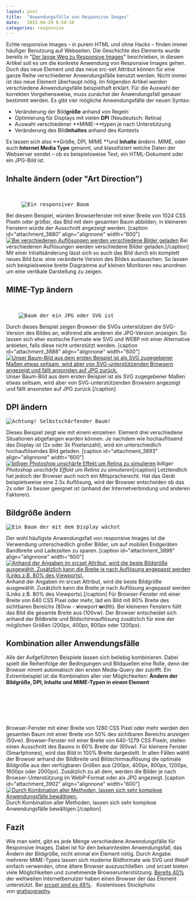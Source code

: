 ```yaml
---
layout: post
title:  "Anwendungsfälle von Responsive Images"
date:   2015-04-29 8:50:10
categories: responsive
---
```


Echte responsive Images – in purem HTML und ohne Hacks – finden immer häufiger Benutzung auf Webseiten. Die Geschichte des <picture> Elements wurde bereits in "[Der lange Weg zu Responsive Images](http://www.onlinewerk.info/2015/02/der-weg-zu-responsive-images/ "Der lange Weg zu Responsive Images")" beschrieben, in diesem Artikel soll es um die konkrete Anwendung von Responsive Images gehen. Doch das neue <picture> Element und das neue src-set Attribut können für eine ganze Reihe verschiedener Anwendungsfälle benutzt werden. Nicht immer ist das neue <picture> Element überhaupt nötig. Im folgenden Artikel werden verschiedene Anwendungsfälle beispielhaft erklärt. Für die Auswahl der korrekten Vorgehensweise, muss zunächst der Anwendungsfall genauer bestimmt werden. Es gibt vier mögliche Anwendungsfälle der neuen Syntax:

*   Veränderung der Bild**größe** anhand von Regeln
*   Optimierung für Displays mit vielen **DPI** (Neudeutsch: Retina)
*   Auswahl verschiedener **MIME-**typen je nach Unterstützung
*   Veränderung des Bild**inhaltes** anhand des Kontexts

Es lassen sich also **Größe, DPI, MIME **und **Inhalte** ändern. MIME, oder auch **Internet Media Type** genannt, und klassifiziert welche Daten der Webserver sendet – ob es beispielsweise Text, ein HTML-Dokument oder ein JPG-Bild ist.  

## Inhalte ändern (oder "Art Direction")

<pre><picture>
     <source
            media="(min-width: 1024px)"
            srcset="baum-gesamt.jpg">
     <img
            src="baum-ausschnitt.jpg" alt="Ein responsiver Baum">
</picture></pre>

Bei diesem Beispiel, würden Browserfenster mit einer Breite von 1024 CSS Pixeln oder größer, das Bild mit dem gesamten Baum abbilden; in kleineren Fenstern würde der Ausschnitt angezeigt werden. [caption id="attachment_3880" align="alignnone" width="600"][![Bei verschiedenen Auflösungen werden verschiedene Bilder geladen](http://www.onlinewerk.info/wp-content/uploads/2015/02/art-direction.jpg)](http://www.onlinewerk.info/wp-content/uploads/2015/02/art-direction.jpg) Bei verschiedenen Auflösungen werden verschiedene Bilder geladen.[/caption] Mit einer Inhaltsänderung lässt sich so auch das Bild durch ein komplett neues Bild bzw. eine veränderte Version des Bildes austauschen. So lassen sich beispielsweise breite Diagramme auf kleinen Monitoren neu anordnen um eine vertikale Darstellung zu zeigen.  

## MIME-Typ ändern

<pre><picture>
    <source
           srcset="baum.svg"
           type="image/svg">
    <img
           src="baum.jpg" alt="Baum der ein JPG oder SVG ist">
</picture></pre>

Durch dieses Beispiel zeigen Browser die SVGs unterstützen die SVG-Version des Bildes an, während alle anderen die JPG-Version anzeigen. So lassen sich eher exotische Formate wie SVG und WEBP mit einer Alternative anbieten, falls diese nicht unterstützt werden. [caption id="attachment_3888" align="alignnone" width="600"][![Unser Baum-Bild aus dem ersten Beispiel ist als SVG zugegebener Maßen etwas seltsam, wird aber von SVG-unterstützenden Browsern angezeigt und fällt ansonsten auf JPG zurück.](http://www.onlinewerk.info/wp-content/uploads/2015/02/svg-fallback.jpg)](http://www.onlinewerk.info/wp-content/uploads/2015/02/svg-fallback.jpg) Unser Baum-Bild aus dem ersten Beispiel ist als SVG zugegebener Maßen etwas seltsam, wird aber von SVG-unterstützenden Browsern angezeigt und fällt ansonsten auf JPG zurück.[/caption]  

## DPI ändern

<pre><img
         src="baum.jpg" alt="Achtung! Selbstschärfender Baum!"
         srcset="baum@2x.jpg 2x, baum@3x.jpg 3x">
</pre>

Dieses Beispiel zeigt wie mit einem einzelnen <img> Element drei verschiedene Situationen abgefangen warden können. Je nachdem wie hochauflösend das Display ist (2x oder 3x Pixelanzahl), wird ein unterschiedlich hochauflösendes Bild geladen. [caption id="attachment_3893" align="alignnone" width="600"][![*billiger Photoshop unschärfe Effekt um Retina zu simulieren*](http://www.onlinewerk.info/wp-content/uploads/2015/02/retina.jpg)](http://www.onlinewerk.info/wp-content/uploads/2015/02/retina.jpg) *billiger Photoshop unschärfe Effekt um Retina zu simulieren*[/caption] Letztendlich hat jedoch der Browser auch noch ein Mitspracherecht. Hat das Gerät beispielsweise eine 2.5x Auflösung, wird der Browser entscheiden ob das 2x oder 3x besser geeignet ist (anhand der Internetverbindung und anderen Faktoren).  

## Bildgröße ändern

<pre><img
         src="baum-400.jpg" alt="Ein Baum der mit dem Display wächst"
         sizes="(min-width: 640px) 80vw, 100vw"
         srcset="baum-200.jpg 200w,
                 baum-400.jpg 400w,
                 baum-800.jpg 800w,
                 baum-1200.jpg 1200w">
</pre>

Der wohl häufigste Anwendungsfall von responsive Images ist die Verwendung unterschiedlich großer Bilder, um auf mobilen Endgeräten Bandbreite und Ladezeiten zu sparen. [caption id="attachment_3896" align="alignnone" width="600"][![Anhand der Angaben im srcset Attribut, wird die beste Bildgröße ausgewählt. Zusätzlich kann die Breite je nach Auflösung angepasst werden (Links z.B. 80% des Viewports).](http://www.onlinewerk.info/wp-content/uploads/2015/02/sizes.jpg)](http://www.onlinewerk.info/wp-content/uploads/2015/02/sizes.jpg) Anhand der Angaben im srcset Attribut, wird die beste Bildgröße ausgewählt. Zusätzlich kann die Breite je nach Auflösung angepasst werden (Links z.B. 80% des Viewports).[/caption] Für Browser-Fenster mit einer Breite von 640 CSS Pixel oder mehr, läd ein Bild mit 80% Breite des sichtbaren Bereichs (80vw - **v**iewport **w**idth). Bei kleineren Fenstern füllt das Bild die gesamte Breite aus (100vw). Der Browser entscheidet sich anhand der Bildbreite und Bildschirmauflösung zusätzlich für eine der möglichen Größen (200px, 400px, 800px oder 1200px).  

## Kombination aller Anwendungsfälle

Alle der Aufgeführten Beispiele lassen sich beliebig kombinieren. Dabei spielt die Reihenfolge der Bedingungen und Bildquellen eine Rolle, denn der Browser nimmt automatisch den ersten Media-Query der zutrifft. Ein Extrembeispiel ist die Kombination aller vier Möglichkeiten: **Ändern der Bildgröße, DPI, Inhalte und MIME-Typen in einem <picture> Element**

<pre><picture>
    <source
           media="(**min-width:** **1280px**)"
           sizes="**50vw**"
           srcset="baum-gesamt-200.**webp** 200w,
                   baum-gesamt-400.webp 400w,
                   baum-gesamt-800.webp 800w,
                   baum-gesamt-1200.webp 1200w,
                   baum-gesamt-1600.webp 1600w,
                   baum-gesamt-2000.webp 2000w"
           type="image/**webp**">
    <source                         
           sizes="(**min-width:** **640px**) **60vw**, **100vw**"                         
           srcset="baum-ausschnitt-200.**webp** 200w,
                   baum-ausschnitt-400.webp 400w,
                   baum-ausschnitt-800.webp 800w,
                   baum-ausschnitt-1200.webp 1200w,
                   baum-ausschnitt-1600.webp 1600w,
                   baum-ausschnitt-2000.webp 2000w"
           type="image/webp">
    <source                         
           media="(**min-width:** **1280px**)"
           sizes="**50vw**"
           srcset="baum-gesamt-200.**jpg** 200w,
                   baum-gesamt-400.jpg 400w,
                   baum-gesamt-800.jpg 800w,
                   baum-gesamt-1200.jpg 1200w,
                   baum-gesamt-1600.jpg 1800w,
                   baum-gesamt-2000.jpg 2000w">
    <img                         
           src="baum-ausschnitt-400.jpg"alt="Bäume Bäume Bäume Wald"
           sizes="(**min-width:** **640px**) **60vw**, **100vw**"
           srcset="baum-ausschnitt-200.**jpg** 200w,
                   baum-ausschnitt-400.jpg 400w,
                   baum-ausschnitt-800.jpg 800w,
                   baum-ausschnitt-1200.jpg 1200w,
                   baum-ausschnitt-1600.jpg 1600w,
                   baum-ausschnitt-2000.jpg 2000w">
</picture></pre>

Browser-Fenster mit einer Breite von 1280 CSS Pixel oder mehr werden den gesamten Baum mit einer Breite von 50% des sichtbaren Bereichs anzeigen (50vw). Browser-Fenster mit einer Breite von 640-1279 CSS Pixeln, stellen einen Ausschnitt des Baums in 60% Breite dar (60vw). Für kleinere Fenster (Smartphones), wird das Bild in 100% Breite dargestellt. In allen Fällen wählt der Browser anhand der Bildbreite und Bildschirmauflösung die optimale Bildgröße aus den verfügbaren Größen aus (200px, 400px, 800px, 1200px, 1600px oder 2000px). Zusätzlich zu all dem, werden die Bilder je nach Browser-Unterstützung im WebP-Format oder als JPG angezeigt. [caption id="attachment_3902" align="alignnone" width="600"][![Durch Kombination aller Methoden, lassen sich sehr komplexe Anwendungsfälle bewältigen.](http://www.onlinewerk.info/wp-content/uploads/2015/02/kombination.jpg)](http://www.onlinewerk.info/wp-content/uploads/2015/02/kombination.jpg) Durch Kombination aller Methoden, lassen sich sehr komplexe Anwendungsfälle bewältigen.[/caption]  

## Fazit

Wie man sieht, gibt es jede Menge verschiedene Anwendungsfälle für Responsive Images. Dabei ist für den bekanntesten Anwendungsfall, das Ändern der Bildgröße, nicht einmal ein <picture> Element nötig. Durch Angabe mehrerer MIME-Types lassen sich moderne Bildformate wie SVG und WebP einfach verwenden, ohne ältere Browser auszuschließen. <picture> und srcset bieten viele Möglichkeiten und zunehmende Browserunterstützung. [Bereits 40%](http://caniuse.com/#search=picture) der weltweiten Internetbenutzer haben einen Browser der das <picture> Element unterstützt. Bei [srcset sind es 49%](http://caniuse.com/#search=srcset).   Kostenloses Stockphoto von [gratisography](http://www.gratisography.com/).
